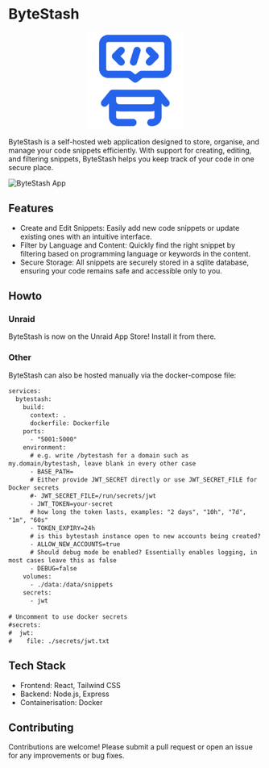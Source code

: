 # ByteStash
<p align="center">
  <img src="https://raw.githubusercontent.com/jordan-dalby/ByteStash/refs/heads/main/client/public/logo192.png" />
</p>

ByteStash is a self-hosted web application designed to store, organise, and manage your code snippets efficiently. With support for creating, editing, and filtering snippets, ByteStash helps you keep track of your code in one secure place.

![ByteStash App](https://raw.githubusercontent.com/jordan-dalby/ByteStash/refs/heads/main/media/app-image.png)

## Features
- Create and Edit Snippets: Easily add new code snippets or update existing ones with an intuitive interface.
- Filter by Language and Content: Quickly find the right snippet by filtering based on programming language or keywords in the content.
- Secure Storage: All snippets are securely stored in a sqlite database, ensuring your code remains safe and accessible only to you.

## Howto
### Unraid
ByteStash is now on the Unraid App Store! Install it from there.

### Other
ByteStash can also be hosted manually via the docker-compose file:
```
services:
  bytestash:
    build:
      context: .
      dockerfile: Dockerfile
    ports:
      - "5001:5000"
    environment:
      # e.g. write /bytestash for a domain such as my.domain/bytestash, leave blank in every other case
      - BASE_PATH=
      # Either provide JWT_SECRET directly or use JWT_SECRET_FILE for Docker secrets
      #- JWT_SECRET_FILE=/run/secrets/jwt
      - JWT_TOKEN=your-secret
      # how long the token lasts, examples: "2 days", "10h", "7d", "1m", "60s"
      - TOKEN_EXPIRY=24h
      # is this bytestash instance open to new accounts being created?
      - ALLOW_NEW_ACCOUNTS=true
      # Should debug mode be enabled? Essentially enables logging, in most cases leave this as false
      - DEBUG=false
    volumes:
      - ./data:/data/snippets
    secrets:
      - jwt

# Uncomment to use docker secrets
#secrets:
#  jwt:
#    file: ./secrets/jwt.txt
```

## Tech Stack
- Frontend: React, Tailwind CSS
- Backend: Node.js, Express
- Containerisation: Docker

## Contributing
Contributions are welcome! Please submit a pull request or open an issue for any improvements or bug fixes.
